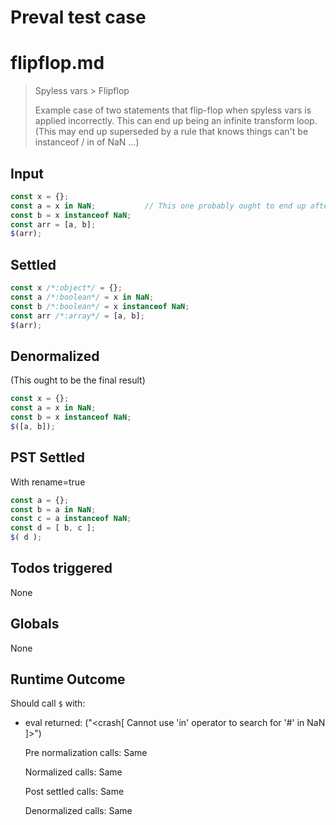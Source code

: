 # Preval test case

# flipflop.md

> Spyless vars > Flipflop
>
> Example case of two statements that flip-flop when spyless vars is applied incorrectly.
> This can end up being an infinite transform loop.
> (This may end up superseded by a rule that knows things can't be instanceof / in of NaN ...)

## Input

`````js filename=intro
const x = {};
const a = x in NaN;           // This one probably ought to end up after b because it is used (evaluated) before b
const b = x instanceof NaN;
const arr = [a, b];
$(arr);
`````


## Settled


`````js filename=intro
const x /*:object*/ = {};
const a /*:boolean*/ = x in NaN;
const b /*:boolean*/ = x instanceof NaN;
const arr /*:array*/ = [a, b];
$(arr);
`````


## Denormalized
(This ought to be the final result)

`````js filename=intro
const x = {};
const a = x in NaN;
const b = x instanceof NaN;
$([a, b]);
`````


## PST Settled
With rename=true

`````js filename=intro
const a = {};
const b = a in NaN;
const c = a instanceof NaN;
const d = [ b, c ];
$( d );
`````


## Todos triggered


None


## Globals


None


## Runtime Outcome


Should call `$` with:
 - eval returned: ("<crash[ Cannot use 'in' operator to search for '#<Object>' in NaN ]>")

Pre normalization calls: Same

Normalized calls: Same

Post settled calls: Same

Denormalized calls: Same
